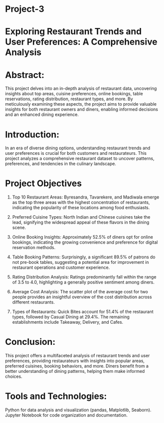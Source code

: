 # Project-3
# Exploring Restaurant Trends and User Preferences: A Comprehensive Analysis
# Abstract:
This project delves into an in-depth analysis of restaurant data, uncovering insights about top areas, cuisine preferences, online bookings, table reservations, rating distribution, restaurant types, and more. By meticulously examining these aspects, the project aims to provide valuable insights for both restaurant owners and diners, enabling informed decisions and an enhanced dining experience.
# Introduction:
In an era of diverse dining options, understanding restaurant trends and user preferences is crucial for both customers and restaurateurs. This project analyzes a comprehensive restaurant dataset to uncover patterns, preferences, and tendencies in the culinary landscape.
# Project Objectives
   1. Top 10 Restaurant Areas:
      Byresandra, Tavarekere, and Madiwala emerge as the top three areas with the highest concentration of restaurants, indicating the popularity of these locations among food enthusiasts.

   2. Preferred Cuisine Types:
      North Indian and Chinese cuisines take the lead, signifying the widespread appeal of these flavors in the dining scene.

   3. Online Booking Insights:
      Approximately 52.5% of diners opt for online bookings, indicating the growing convenience and preference for digital reservation methods.

   4. Table Booking Patterns:
      Surprisingly, a significant 89.5% of patrons do not pre-book tables, suggesting a potential area for improvement in restaurant operations and customer experience.

   5. Rating Distribution Analysis:
      Ratings predominantly fall within the range of 3.5 to 4.0, highlighting a generally positive sentiment among diners.

   6. Average Cost Analysis:
      The scatter plot of the average cost for two people provides an insightful overview of the cost distribution across different restaurants.

   7. Types of Restaurants:
      Quick Bites account for 51.4% of the restaurant types, followed by Casual Dining at 29.4%. The remaining establishments include Takeaway, Delivery, and Cafes.

# Conclusion:
This project offers a multifaceted analysis of restaurant trends and user preferences, providing restaurateurs with insights into popular areas, preferred cuisines, booking behaviors, and more. Diners benefit from a better understanding of dining patterns, helping them make informed choices.
# Tools and Technologies:
Python for data analysis and visualization (pandas, Matplotlib, Seaborn).
Jupyter Notebook for code organization and documentation.

